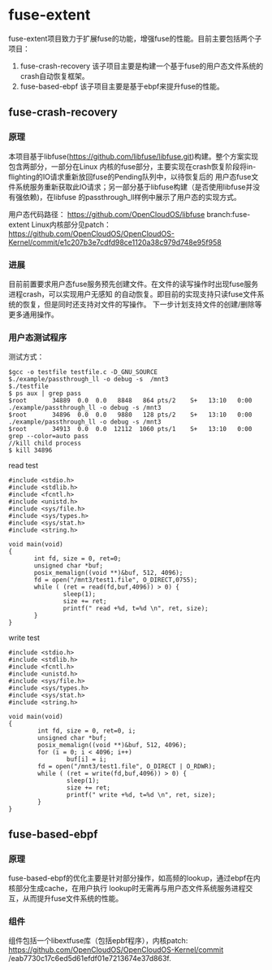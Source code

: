 # fuse-extent

fuse-extent项目致力于扩展fuse的功能，增强fuse的性能。目前主要包括两个子项目：
1. fuse-crash-recovery
 该子项目主要是构建一个基于fuse的用户态文件系统的crash自动恢复框架。
2. fuse-based-ebpf
 该子项目主要是基于ebpf来提升fuse的性能。

## fuse-crash-recovery

### 原理

本项目基于libfuse(https://github.com/libfuse/libfuse.git)构建。整个方案实现包含两部分，一部分在Linux
内核的fuse部分，主要实现在crash恢复阶段将in-flighting的IO请求重新放回fuse的Pending队列中，以待恢复后的
用户态fuse文件系统服务重新获取此IO请求；另一部分基于libfuse构建（是否使用libfuse并没有强依赖)，在libfuse
的passthrough_ll样例中展示了用户态的实现方式。

用户态代码路径：
https://github.com/OpenCloudOS/libfuse branch:fuse-extent
Linux内核部分见patch：
https://github.com/OpenCloudOS/OpenCloudOS-Kernel/commit/e1c207b3e7cdfd98ce1120a38c979d748e95f958

### 进展

目前前置要求用户态fuse服务预先创建文件。在文件的读写操作时出现fuse服务进程crash，可以实现用户无感知
的自动恢复。即目前的实现支持只读fuse文件系统的恢复，但是同时还支持对文件的写操作。
下一步计划支持文件的创建/删除等更多通用操作。

### 用户态测试程序

测试方式：
```
$gcc -o testfile testfile.c -D_GNU_SOURCE
$./example/passthrough_ll -o debug -s  /mnt3
$./testfile
$ ps aux | grep pass
$root       34889  0.0  0.0   8848   864 pts/2    S+   13:10   0:00 ./example/passthrough_ll -o debug -s /mnt3
$root       34896  0.0  0.0   9880   128 pts/2    S+   13:10   0:00 ./example/passthrough_ll -o debug -s /mnt3
$root       34913  0.0  0.0  12112  1060 pts/1    S+   13:10   0:00 grep --color=auto pass
//kill child process
$ kill 34896
```
read test
```
#include <stdio.h>
#include <stdlib.h>
#include <fcntl.h>
#include <unistd.h>
#include <sys/file.h>
#include <sys/types.h>
#include <sys/stat.h> 
#include <string.h>

void main(void)
{
       int fd, size = 0, ret=0;
       unsigned char *buf;
       posix_memalign((void **)&buf, 512, 4096);
       fd = open("/mnt3/test1.file", O_DIRECT,0755);
       while ( (ret = read(fd,buf,4096)) > 0) {
               sleep(1);
               size += ret;
               printf(" read +%d, t=%d \n", ret, size);
       }
}
```
write test
```
#include <stdio.h>
#include <stdlib.h>
#include <fcntl.h>
#include <unistd.h>
#include <sys/file.h>
#include <sys/types.h>
#include <sys/stat.h>
#include <string.h>

void main(void)
{
        int fd, size = 0, ret=0, i;
        unsigned char *buf;
        posix_memalign((void **)&buf, 512, 4096);
        for (i = 0; i < 4096; i++)
                buf[i] = i;
        fd = open("/mnt3/test1.file", O_DIRECT | O_RDWR);
        while ( (ret = write(fd,buf,4096)) > 0) {
                sleep(1);
                size += ret;
                printf(" write +%d, t=%d \n", ret, size);
        }
}
```
## fuse-based-ebpf

### 原理

fuse-based-ebpf的优化主要是针对部分操作，如高频的lookup，通过ebpf在内核部分生成cache，在用户执行
lookup时无需再与用户态文件系统服务进程交互，从而提升fuse文件系统的性能。

### 组件
组件包括一个libextfuse库（包括epbf程序），内核patch: https://github.com/OpenCloudOS/OpenCloudOS-Kernel/commit
/eab7730c17c6ed5d61efdf01e7213674e37d863f.
